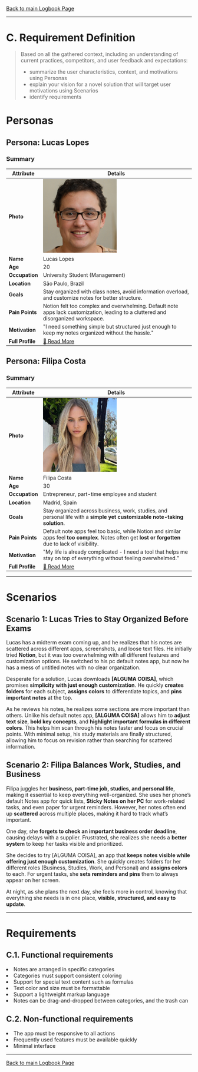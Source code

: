 [Back to main Logbook Page](../hci_logbook.md)

---
# C. Requirement Definition
>	Based on all the gathered context, including an understanding of current practices, competitors, and user feedback and expectations: 
>	- summarize the user characteristics, context, and motivations using Personas
>	- explain your vision for a novel solution that will target user motivations using Scenarios
>	- identify requirements

# Personas

## Persona: Lucas Lopes  
### Summary 
| Attribute        | Details                                       |
| ---------------- | --------------------------------------------- |
| **Photo**        | <img src="personas/lucas_lopes.jpg" alt="lucas_lopes" width="200"/>  |
| **Name**         | Lucas Lopes                                |
| **Age**          | 20                                 |
| **Occupation**   | University Student (Management)                           |
| **Location**     | São Paulo, Brazil                               |
| **Goals**        | Stay organized with class notes, avoid information overload, and customize notes for better structure.|
| **Pain Points**  | Notion felt too complex and overwhelming. Default note apps lack customization, leading to a cluttered and disorganized workspace.|
| **Motivation**   | "I need something simple but structured just enough to keep my notes organized without the hassle."|
| **Full Profile** | [📄 Read More](personas/lucas_lopes.md) |

## Persona: Filipa Costa  
### Summary 
| Attribute        | Details                                       |
| ---------------- | --------------------------------------------- |
| **Photo**        | <img src="personas/filipa_costa.jpeg" alt="filipa_costa" width="200"/>  |
| **Name**         | Filipa Costa                                |
| **Age**          | 30                                 |
| **Occupation**   | Entrepreneur, part-time employee and student                         |
| **Location**     | Madrid, Spain                               |
| **Goals**        | Stay organized across business, work, studies, and personal life with a **simple yet customizable note-taking solution**. |
| **Pain Points**  | Default note apps feel too basic, while Notion and similar apps feel **too complex**. Notes often get **lost or forgotten** due to lack of visibility. |
| **Motivation** | "My life is already complicated - I need a tool that helps me stay on top of everything without feeling overwhelmed." |
| **Full Profile** | [📄 Read More](personas/filipa_costa.md) |

---





# Scenarios


## Scenario 1: Lucas Tries to Stay Organized Before Exams

Lucas has a midterm exam coming up, and he realizes that his notes are scattered across different apps, screenshots, and loose text files. He initially tried **Notion**, but it was too overwhelming with all different features and customization options. He switched to his pc default notes app, but now he has a mess of untitled notes with no clear organization.

Desperate for a solution, Lucas downloads **[ALGUMA COISA]**, which promises **simplicity with just enough customization**. He quickly **creates folders** for each subject, **assigns colors** to differentiate topics, and **pins important notes** at the top.

As he reviews his notes, he realizes some sections are more important than others. Unlike his default notes app, **[ALGUMA COISA]** allows him to **adjust text size**, **bold key concepts**, and **highlight important formulas in different colors**. This helps him scan through his notes faster and focus on crucial points. With minimal setup, his study materials are finally structured, allowing him to focus on revision rather than searching for scattered information.

## Scenario 2: Filipa Balances Work, Studies, and Business

Filipa juggles her **business, part-time job, studies, and personal life**, making it essential to keep everything well-organized. She uses her phone’s default Notes app for quick lists, **Sticky Notes on her PC** for work-related tasks, and even paper for urgent reminders. However, her notes often end up **scattered** across multiple places, making it hard to track what’s important.

One day, she **forgets to check an important business order deadline**, causing delays with a supplier. Frustrated, she realizes she needs a **better system** to keep her tasks visible and prioritized.

She decides to try [ALGUMA COISA], an app that **keeps notes visible while offering just enough customization**. She quickly creates folders for her different roles (Business, Studies, Work, and Personal) and **assigns colors** to each. For urgent tasks, she **sets reminders and pins** them to always appear on her screen.

At night, as she plans the next day, she feels more in control, knowing that everything she needs is in one place, **visible, structured, and easy to update**.

---


# Requirements





## C.1. Functional requirements
<li>Notes are arranged in specific categories</li>
<li>Categories must support consistent coloring</li>
<li>Support for special text content such as formulas</li>
<li>Text color and size must be formattable</li>
<li>Support a lightweight markup language</li>
<li>Notes can be drag-and-dropped between categories, and the trash can</li>


## C.2. Non-functional requirements
<li>The app must be responsive to all actions</li>
<li>Frequently used features must be available quickly</li>
<li>Minimal interface</li>


---
[Back to main Logbook Page](hci_logbook.md)
